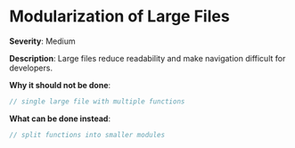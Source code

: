 # Modularization of Large Files

**Severity**: Medium

**Description**: Large files reduce readability and make navigation difficult for developers.

**Why it should not be done**:

```rust
// single large file with multiple functions
```

**What can be done instead**:

```rust
// split functions into smaller modules
```

